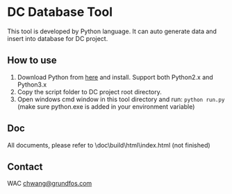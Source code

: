 # DC Database Tool

This tool is developed by Python language. It can auto generate data and insert into database for DC project.

## How to use

1. Download Python from [here](https://www.python.org/downloads/) and install. Support both Python2.x and Python3.x
2. Copy the script folder to DC project root directory.
3. Open windows cmd window in this tool directory and run: `python run.py` (make sure python.exe is added in your environment variable)

## Doc

All documents, please refer to \doc\build\html\index.html (not finished)

## Contact

WAC chwang@grundfos.com
